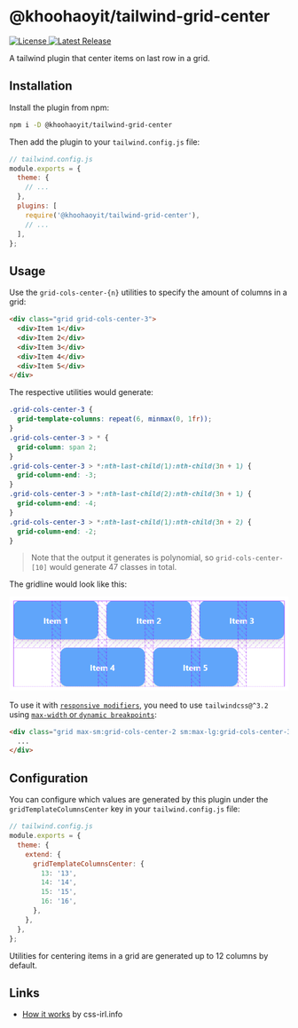 # @khoohaoyit/tailwind-grid-center

<a href="https://github.com/KhooHaoYit/tailwind-grid-center/blob/main/LICENSE">
  <img src="https://img.shields.io/npm/l/@khoohaoyit/tailwind-grid-center.svg" alt="License" />
</a>
<a href="https://github.com/KhooHaoYit/tailwind-grid-center/releases">
  <img src="https://img.shields.io/npm/dw/@khoohaoyit/tailwind-grid-center.svg" alt="Latest Release" />
</a>

A tailwind plugin that center items on last row in a grid.

## Installation

Install the plugin from npm:

```sh
npm i -D @khoohaoyit/tailwind-grid-center
```

Then add the plugin to your `tailwind.config.js` file:

```js
// tailwind.config.js
module.exports = {
  theme: {
    // ...
  },
  plugins: [
    require('@khoohaoyit/tailwind-grid-center'),
    // ...
  ],
};
```

## Usage

Use the `grid-cols-center-{n}` utilities to specify the amount of columns in a grid:

```html
<div class="grid grid-cols-center-3">
  <div>Item 1</div>
  <div>Item 2</div>
  <div>Item 3</div>
  <div>Item 4</div>
  <div>Item 5</div>
</div>
```

The respective utilities would generate:

```css
.grid-cols-center-3 {
  grid-template-columns: repeat(6, minmax(0, 1fr));
}
.grid-cols-center-3 > * {
  grid-column: span 2;
}
.grid-cols-center-3 > *:nth-last-child(1):nth-child(3n + 1) {
  grid-column-end: -3;
}
.grid-cols-center-3 > *:nth-last-child(2):nth-child(3n + 1) {
  grid-column-end: -4;
}
.grid-cols-center-3 > *:nth-last-child(1):nth-child(3n + 2) {
  grid-column-end: -2;
}
```

> Note that the output it generates is polynomial, so `grid-cols-center-[10]` would generate 47 classes in total.

The gridline would look like this:

![Gridline Visual](./images/gridline.png)

To use it with [`responsive modifiers`](https://tailwindcss.com/docs/responsive-design), you need to use `tailwindcss@^3.2` using [`max-width` or `dynamic breakpoints`](https://tailwindcss.com/blog/tailwindcss-v3-2#max-width-and-dynamic-breakpoints):

```html
<div class="grid max-sm:grid-cols-center-2 sm:max-lg:grid-cols-center-3 lg:grid-cols-center-4">
  ...
</div>
```

## Configuration

You can configure which values are generated by this plugin under the `gridTemplateColumnsCenter` key in your `tailwind.config.js` file:

```js
// tailwind.config.js
module.exports = {
  theme: {
    extend: {
      gridTemplateColumnsCenter: {
        13: '13',
        14: '14',
        15: '15',
        16: '16',
      },
    },
  },
};
```

Utilities for centering items in a grid are generated up to 12 columns by default.

## Links
 - [How it works](https://css-irl.info/controlling-leftover-grid-items) by css-irl.info
